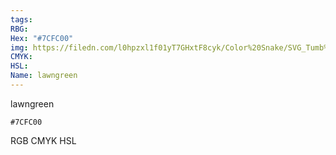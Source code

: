 ```yaml
---
tags:
RBG:
Hex: "#7CFC00"
img: https://filedn.com/l0hpzxl1f01yT7GHxtF8cyk/Color%20Snake/SVG_Tumb%20Mass%20No%20Name/#7CFC00.svg
CMYK:
HSL:
Name: lawngreen
---
```

lawngreen
```palette
#7CFC00
```
RGB
CMYK
HSL